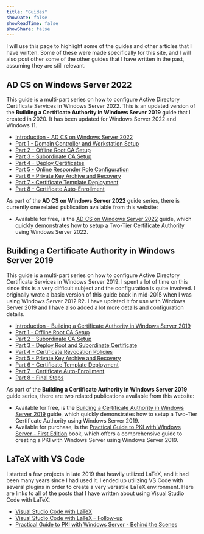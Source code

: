 ```yaml
---
title: "Guides"
showDate: false
showReadTime: false
showShare: false
---
```


I will use this page to highlight some of the guides and other articles that I have written. Some of these were made specifically for this site, and I will also post other some of the other guides that I have written in the past, assuming they are still relevant.

## AD CS on Windows Server 2022 ##

This guide is a multi-part series on how to configure Active Directory Certificate Services in Windows Server 2022. This is an updated version of the **Building a Certificate Authority in Windows Server 2019** guide that I created in 2020. It has been updated for Windows Server 2022 and Windows 11.

* [Introduction - AD CS on Windows Server 2022](https://docs.mjcb.io/microsoft/windows-server/windows-server-roles-features/adcs/adcs-windows-server-2022/)
* [Part 1 - Domain Controller and Workstation Setup](https://docs.mjcb.io/microsoft/windows-server/windows-server-roles-features/adcs/adcs-windows-server-2022/adcs-windows-server-2022-part-1/)
* [Part 2 - Offline Root CA Setup](https://docs.mjcb.io/microsoft/windows-server/windows-server-roles-features/adcs/adcs-windows-server-2022/adcs-windows-server-2022-part-2/)
* [Part 3 - Subordinate CA Setup](https://docs.mjcb.io/microsoft/windows-server/windows-server-roles-features/adcs/adcs-windows-server-2022/adcs-windows-server-2022-part-3/)
* [Part 4 - Deploy Certificates](https://docs.mjcb.io/microsoft/windows-server/windows-server-roles-features/adcs/adcs-windows-server-2022/adcs-windows-server-2022-part-4/)
* [Part 5 - Online Responder Role Configuration](https://docs.mjcb.io/microsoft/windows-server/windows-server-roles-features/adcs/adcs-windows-server-2022/adcs-windows-server-2022-part-5/)
* [Part 6 - Private Key Archive and Recovery](https://docs.mjcb.io/microsoft/windows-server/windows-server-roles-features/adcs/adcs-windows-server-2022/adcs-windows-server-2022-part-6/)
* [Part 7 - Certificate Template Deployment](https://docs.mjcb.io/microsoft/windows-server/windows-server-roles-features/adcs/adcs-windows-server-2022/adcs-windows-server-2022-part-7/)
* [Part 8 - Certificate Auto-Enrollment](https://docs.mjcb.io/microsoft/windows-server/windows-server-roles-features/adcs/adcs-windows-server-2022/adcs-windows-server-2022-part-8/)


As part of the **AD CS on Windows Server 2022** guide series, there is currently one related publication available from this website:

* Available for free, is the [AD CS on Windows Server 2022](/publications/adcs-on-windows-server-2022/) guide, which quickly demonstrates how to setup a Two-Tier Certificate Authority using Windows Server 2022.

## Building a Certificate Authority in Windows Server 2019 ##

This guide is a multi-part series on how to configure Active Directory Certificate Services in Windows Server 2019. I spent a lot of time on this since this is a very difficult subject and the configuration is quite involved. I originally wrote a basic version of this guide back in mid-2015 when I was using Windows Server 2012 R2. I have updated it for use with Windows Server 2019 and I have also added a lot more details and configuration details.

* [Introduction - Building a Certificate Authority in Windows Server 2019](/blog/2020/03/09/certificate-authority-windows-server-2019)
* [Part 1 - Offline Root CA Setup](/blog/2020/03/09/certificate-authority-windows-server-2019-part-1)
* [Part 2 - Subordinate CA Setup](/blog/2020/03/09/certificate-authority-windows-server-2019-part-2)
* [Part 3 - Deploy Root and Subordinate Certificate](/blog/2020/03/09/certificate-authority-windows-server-2019-part-3)
* [Part 4 - Certificate Revocation Policies](/blog/2020/03/09/certificate-authority-windows-server-2019-part-4)
* [Part 5 - Private Key Archive and Recovery](/blog/2020/03/09/certificate-authority-windows-server-2019-part-5)
* [Part 6 - Certificate Template Deployment](/blog/2020/03/09/certificate-authority-windows-server-2019-part-6)
* [Part 7 - Certificate Auto-Enrollment](/blog/2020/03/09/certificate-authority-windows-server-2019-part-7)
* [Part 8 - Final Steps](/blog/2020/03/09/certificate-authority-windows-server-2019-part-8)

As part of the **Building a Certificate Authority in Windows Server 2019** guide series, there are two related publications available from this website:

* Available for free, is the [Building a Certificate Authority in Windows Server 2019](/publications/building-a-certificate-authority-in-windows-server-2019/) guide, which quickly demonstrates how to setup a Two-Tier Certificate Authority using Windows Server 2019.
* Available for purchase, is the [Practical Guide to PKI with Windows Server - First Edition](/publications/practical-guide-to-pki-with-windows-server-first-edition/) book, which offers a comprehensive guide to creating a PKI with Windows Server using Windows Server 2019.

## LaTeX with VS Code ##

I started a few projects in late 2019 that heavily utilized LaTeX, and it had been many years since I had used it. I ended up utilizing VS Code with several plugins in order to create a very versatile LaTeX environment. Here are links to all of the posts that I have written about using Visual Studio Code with LaTeX:

* [Visual Studio Code with LaTeX](/blog/2020/01/23/visual-studio-code-with-latex/)
* [Visual Studio Code with LaTeX – Follow-up](/blog/2020/07/20/visual-studio-code-with-latex-follow-up/)
* [Practical Guide to PKI with Windows Server - Behind the Scenes](/blog/2021/09/23/practical-guide-to-pki-with-windows-server-behind-the-scenes/)
